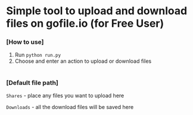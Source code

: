 # Simple tool to upload and download files on gofile.io (for Free User) 

### [How to use]
1.  Run `python run.py`
2.  Choose and enter an action to upload or download files

#


### [Default file path] 

`Shares` - place any files you want to upload here

`Downloads` - all the download files will be saved here 



